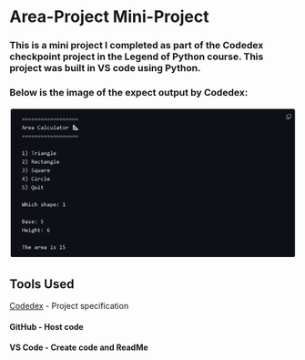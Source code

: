 # Area-Project Mini-Project
### This is a mini project I completed as part of the Codedex checkpoint project in the Legend of Python course. This project was built in VS code using Python. 

### Below is the image of the expect output by Codedex:
![Expected output by Codedex](./readmefile/Expectedoutput.png)

## Tools Used
[Codedex](https://www.codedex.io/python/checkpoint-project/area-calculator) - Project specification

#### GitHub - Host code
#### VS Code - Create code and ReadMe
